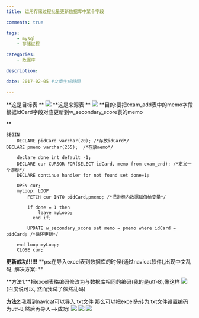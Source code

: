 ```yaml
---
title: 运用存储过程批量更新数据库中某个字段

comments: true    

tags: 
    - mysql
    - 存储过程

categories: 
    - 数据库

description: 

date: 2017-02-05 #文章生成時間
   
---
```


**这是目标表 **
![](http://115.159.40.33/wp-content/uploads/2017/02/1.png)
**这是来源表 **
![](http://115.159.40.33/wp-content/uploads/2017/02/2.png)
**目的:要把exam_add表中的memo字段根据idCard字段对应更新到w_secondary_score表的memo

**
```
BEGIN
    DECLARE pidCard varchar(20); /*存放idCard*/
DECLARE pmemo varchar(255);  /*存放memo*/

    declare done int default -1; 
    DECLARE cur CURSOR FOR(SELECT idCard, memo from exam_end); /*定义一个游标*/
    DECLARE continue handler for not found set done=1;  

    OPEN cur;
    myLoop: LOOP  
        FETCH cur INTO pidCard,pmemo; /*把游标内数据赋值给变量*/

        if done = 1 then   
            leave myLoop;  
          end if;  

        UPDATE w_secondary_score set memo = pmemo where idCard = pidCard; /*循环更新*/

    end loop myLoop; 
    CLOSE cur;
```
**更新成功!!!!!!**
**ps:在导入excel表到数据库的时候(通过navicat软件),出现中文乱码, 解决方案: **

**方法1.**把excel表格编码修改为与数据库相同的编码(我的是utf-8),像这样 
![](http://115.159.40.33/wp-content/uploads/2017/02/3.png)
(百度说可以, 然而我试了依然乱码) 

**方法2**:我看到navicat可以导入.txt文件 那么可以把excel先转为.txt文件设置编码为utf-8,然后再导入—–>成功!
![](http://115.159.40.33/wp-content/uploads/2017/02/4.png)
![](http://115.159.40.33/wp-content/uploads/2017/02/5.png)
![](http://115.159.40.33/wp-content/uploads/2017/02/6.png)